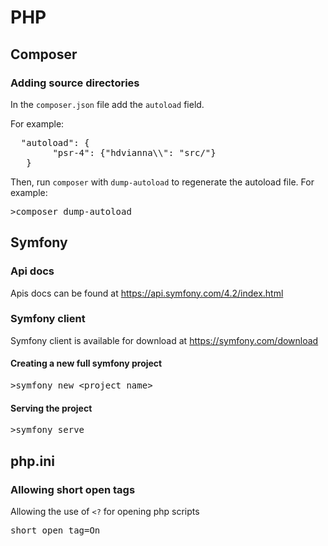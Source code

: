 # PHP

## Composer

### Adding source directories

In the `composer.json` file add the `autoload` field.

For example:

<pre>
  "autoload": {
        "psr-4": {"hdvianna\\": "src/"}
   }
</pre>

Then, run `composer` with `dump-autoload` to regenerate the autoload file.
For example:
<pre>
>composer dump-autoload
</pre>

## Symfony

### Api docs

Apis docs can be found at https://api.symfony.com/4.2/index.html

### Symfony client

Symfony client is available for download at https://symfony.com/download

#### Creating a new full symfony project 
<pre>
>symfony new &lt;project_name&gt;
</pre>

#### Serving the project
<pre>
>symfony serve
</pre>

## php.ini

### Allowing short open tags

Allowing the use of `<?` for opening php scripts

<pre>
short_open_tag=On
</pre>


